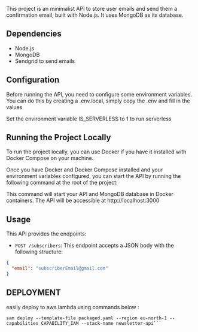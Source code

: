 This project is an minimalist API to store user emails and send them a confirmation email, built with Node.js. It uses MongoDB as its database.

## Dependencies
- Node.js
- MongoDB
- Sendgrid to send emails

## Configuration
Before running the API, you need to configure some environment variables. You can do this by creating a .env.local, simply copy the .env and fill in the values

Set the environment variable IS_SERVERLESS to 1 to run serverless

## Running the Project Locally
To run the project locally, you can use Docker if you have it installed with Docker Compose on your machine.

Once you have Docker and Docker Compose installed and your environment variables configured, you can start the API by running the following command at the root of the project:

This command will start your API and MongoDB database in Docker containers. The API will be accessible at http://localhost:3000

## Usage

This API provides the endpoints:

- `POST /subscribers`: This endpoint accepts a JSON body with the following structure:

```json
{
  "email": "subscriberEmail@gmail.com"
}
```
## DEPLOYMENT

easily deploy to aws lambda using commands below :

```sam package --output-template-file packaged.yaml --s3-bucket S3_DESTINATION_BUCKET
sam deploy --template-file packaged.yaml --region eu-north-1 --capabilities CAPABILITY_IAM --stack-name newsletter-api```